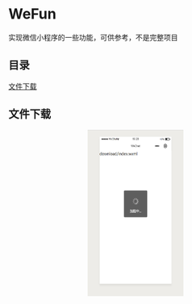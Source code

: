 # WeFun

实现微信小程序的一些功能，可供参考，不是完整项目

## 目录

[文件下载](#1)




<h2 id='1'>文件下载</h2>


[](/fun/download/d1.png)

<div align="center">
<img src="fun/download/d1.png" height="330" width="190" >
<!-- 
<img src="http://pp.myapp.com/ma_pic2/0/shot_42391053_2_1488499316/550" height="330" width="190" >

<img src="http://pp.myapp.com/ma_pic2/0/shot_42391053_3_1488499316/550" height="330" width="190" > -->

 </div>
